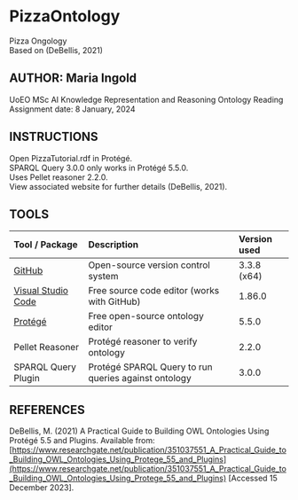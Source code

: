 # PizzaOntology

Pizza Ongology  
Based on (DeBellis, 2021)  

## AUTHOR: Maria Ingold

UoEO MSc AI Knowledge Representation and Reasoning Ontology Reading  
Assignment date: 8 January, 2024  

## INSTRUCTIONS

Open PizzaTutorial.rdf in Protégé.  
SPARQL Query 3.0.0 only works in Protégé 5.5.0.  
Uses Pellet reasoner 2.2.0.  
View associated website for further details (DeBellis, 2021).  

## TOOLS

| Tool / Package                                            | Description                                          | Version used |
|:----------------------------------------------------------|:-----------------------------------------------------|:-------------|
| [GitHub](https://github.com/)                             | Open-source version control system                   | 3.3.8 (x64)  |
| [Visual Studio Code](https://code.visualstudio.com/)      | Free source code editor (works with GitHub)          | 1.86.0       |
| [Protégé](https://protege.stanford.edu/)                  | Free open-source ontology editor                     | 5.5.0        |
| Pellet Reasoner                                           | Protégé reasoner to verify ontology                  | 2.2.0        |
| SPARQL Query Plugin                                       | Protégé SPARQL Query to run queries against ontology | 3.0.0        |

## REFERENCES

DeBellis, M. (2021) A Practical Guide to Building OWL Ontologies Using Protégé 5.5 and Plugins. Available from: [https://www.researchgate.net/publication/351037551_A_Practical_Guide_to_Building_OWL_Ontologies_Using_Protege_55_and_Plugins](https://www.researchgate.net/publication/351037551_A_Practical_Guide_to_Building_OWL_Ontologies_Using_Protege_55_and_Plugins) [Accessed 15 December 2023].
